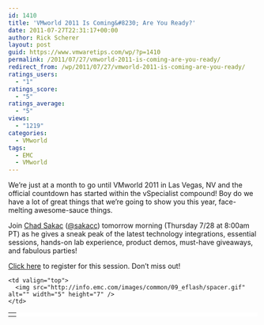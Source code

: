 ```yaml
---
id: 1410
title: 'VMworld 2011 Is Coming&#8230; Are You Ready?'
date: 2011-07-27T22:31:17+00:00
author: Rick Scherer
layout: post
guid: https://www.vmwaretips.com/wp/?p=1410
permalink: /2011/07/27/vmworld-2011-is-coming-are-you-ready/
redirect_from: /wp/2011/07/27/vmworld-2011-is-coming-are-you-ready/
ratings_users:
  - "1"
ratings_score:
  - "5"
ratings_average:
  - "5"
views:
  - "1219"
categories:
  - VMworld
tags:
  - EMC
  - VMworld
---
```

We&#8217;re just at a month to go until VMworld 2011 in Las Vegas, NV and the official countdown has started within the vSpecialist compound! Boy do we have a lot of great things that we&#8217;re going to show you this year, face-melting awesome-sauce things.

Join <a href="http://virtualgeek.typepad.com" target="_blank">Chad Sakac</a> (<a href="http://twitter.com/sakacc" target="_blank">@sakacc</a>) tomorrow morning (Thursday 7/28 at 8:00am PT) as he gives a sneak peak of the latest technology integrations, essential sessions, hands-on lab experience, product demos, must-have giveaways, and fabulous parties!

<a href="http://info.emc.com/mk/get/DBM11578-20417_raf_lp?reg_src=WEB_Blog_VMwareTips" target="_blank">Click here</a> to register for this session. Don&#8217;t miss out!

<table border="0" cellspacing="0" cellpadding="0" width="350" bgcolor="#FFFFFF">
  <tr>
    <td valign="top">
    </td>
    
    <td valign="top">
      <img src="http://info.emc.com/images/common/09_eflash/spacer.gif" alt="" width="5" height="7" />
    </td>
  </tr>
</table>